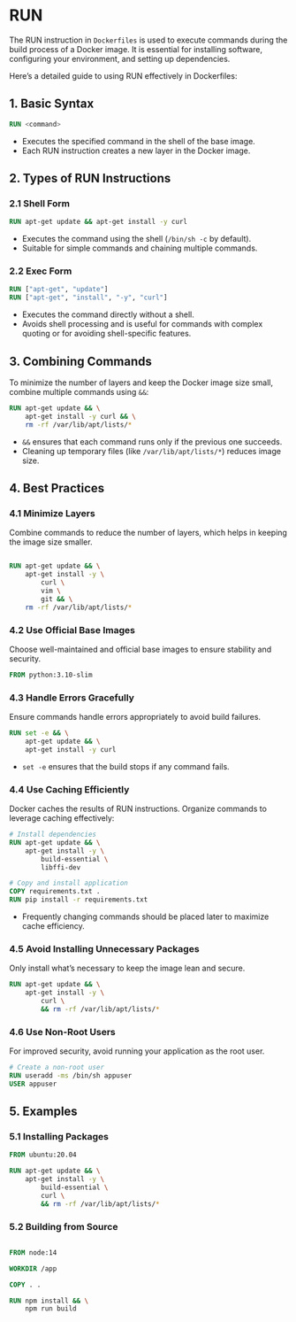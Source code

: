 # RUN

The RUN instruction in `Dockerfiles` is used to execute commands during the build process of a Docker image. It is essential for installing software, configuring your environment, and setting up dependencies.

Here’s a detailed guide to using RUN effectively in Dockerfiles:

## 1. Basic Syntax

```Dockerfile
RUN <command>
```

- Executes the specified command in the shell of the base image.
- Each RUN instruction creates a new layer in the Docker image.

## 2. Types of RUN Instructions

### 2.1 Shell Form

```Dockerfile
RUN apt-get update && apt-get install -y curl
```

- Executes the command using the shell (`/bin/sh -c` by default).
- Suitable for simple commands and chaining multiple commands.

### 2.2 Exec Form

```Dockerfile
RUN ["apt-get", "update"]
RUN ["apt-get", "install", "-y", "curl"]
```

- Executes the command directly without a shell.
- Avoids shell processing and is useful for commands with complex quoting or for avoiding shell-specific features.

## 3. Combining Commands

To minimize the number of layers and keep the Docker image size small, combine multiple commands using `&&`:

```Dockerfile
RUN apt-get update && \
    apt-get install -y curl && \
    rm -rf /var/lib/apt/lists/*
```

- `&&` ensures that each command runs only if the previous one succeeds.
- Cleaning up temporary files (like `/var/lib/apt/lists/*`) reduces image size.

## 4. Best Practices

### 4.1 Minimize Layers

Combine commands to reduce the number of layers, which helps in keeping the image size smaller.

```Dockerfile

RUN apt-get update && \
    apt-get install -y \
        curl \
        vim \
        git && \
    rm -rf /var/lib/apt/lists/*
```

### 4.2 Use Official Base Images

Choose well-maintained and official base images to ensure stability and security.

```Dockerfile
FROM python:3.10-slim
```

### 4.3 Handle Errors Gracefully

Ensure commands handle errors appropriately to avoid build failures.

```Dockerfile
RUN set -e && \
    apt-get update && \
    apt-get install -y curl
```

- `set -e` ensures that the build stops if any command fails.

### 4.4 Use Caching Efficiently

Docker caches the results of RUN instructions. Organize commands to leverage caching effectively:

```Dockerfile
# Install dependencies
RUN apt-get update && \
    apt-get install -y \
        build-essential \
        libffi-dev

# Copy and install application
COPY requirements.txt .
RUN pip install -r requirements.txt
```

- Frequently changing commands should be placed later to maximize cache efficiency.

### 4.5 Avoid Installing Unnecessary Packages

Only install what’s necessary to keep the image lean and secure.

```Dockerfile
RUN apt-get update && \
    apt-get install -y \
        curl \
        && rm -rf /var/lib/apt/lists/*
```

### 4.6 Use Non-Root Users

For improved security, avoid running your application as the root user.

```Dockerfile
# Create a non-root user
RUN useradd -ms /bin/sh appuser
USER appuser
```

## 5. Examples

### 5.1 Installing Packages

```Dockerfile
FROM ubuntu:20.04

RUN apt-get update && \
    apt-get install -y \
        build-essential \
        curl \
        && rm -rf /var/lib/apt/lists/*
```

### 5.2 Building from Source

```Dockerfile

FROM node:14

WORKDIR /app

COPY . .

RUN npm install && \
    npm run build
```
